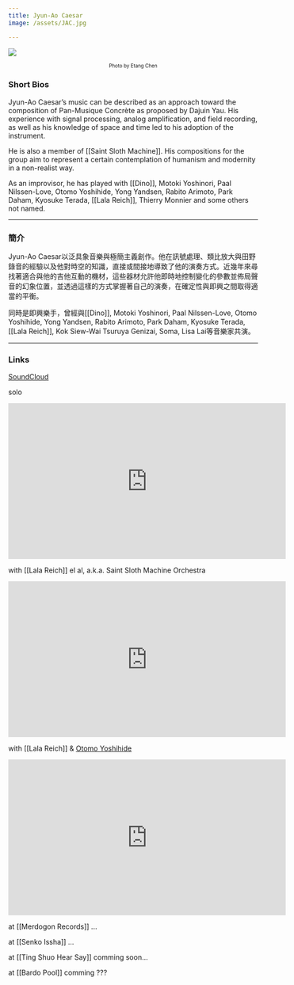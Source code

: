 ```yaml
---
title: Jyun-Ao Caesar
image: /assets/JAC.jpg

---
```

![]({{page.image}})
<p align="center" style="font-size: 0.7em"> Photo by Etang Chen </p>


### Short Bios
Jyun-Ao Caesar’s music can be described as an approach toward the composition of Pan-Musique Concrète as proposed by Dajuin Yau. His experience with signal processing, analog amplification, and field recording, as well as his knowledge of space and time led to his adoption of the instrument.

He is also a member of [[Saint Sloth Machine]]. His compositions for the group aim to represent a certain contemplation of humanism and modernity in a non-realist way.

As an improvisor, he has played with [[Dino]], Motoki Yoshinori, Paal Nilssen-Love, Otomo Yoshihide, Yong Yandsen, Rabito Arimoto, Park Daham, Kyosuke Terada, [[Lala Reich]], Thierry Monnier and some others not named.

----
### 簡介
Jyun-Ao Caesar以泛具象音樂與極簡主義創作。他在訊號處理、類比放大與田野錄音的經驗以及他對時空的知識，直接或間接地導致了他的演奏方式。近幾年來尋找著適合與他的吉他互動的機材，這些器材允許他即時地控制變化的參數並佈局聲音的幻象位置，並透過這樣的方式掌握著自己的演奏，在確定性與即興之間取得適當的平衡。

同時是即興樂手，曾經與[[Dino]], Motoki Yoshinori, Paal Nilssen-Love, Otomo Yoshihide, Yong Yandsen, Rabito Arimoto, Park Daham, Kyosuke Terada, [[Lala Reich]], Kok Siew-Wai Tsuruya Genizai, Soma, Lisa Lai等音樂家共演。

----

### Links
[SoundCloud](https://soundcloud.com/carquois42)

solo
<iframe width="560" height="315" src="https://www.youtube.com/embed/CyParh-OTlo" frameborder="0" allow="accelerometer; autoplay; encrypted-media; gyroscope; picture-in-picture" allowfullscreen></iframe>


with [[Lala Reich]] el al, a.k.a. Saint Sloth Machine Orchestra 
<iframe width="560" height="315" src="https://www.youtube.com/embed/hhj9-bh-eu4" frameborder="0" allow="accelerometer; autoplay; encrypted-media; gyroscope; picture-in-picture" allowfullscreen></iframe>

with [[Lala Reich]] & [Otomo Yoshihide](http://otomoyoshihide.com/en/)
<iframe width="560" height="315" src="https://www.youtube.com/embed/OddLGzS8Keo" frameborder="0" allow="accelerometer; autoplay; encrypted-media; gyroscope; picture-in-picture" allowfullscreen></iframe>

at [[Merdogon Records]]
...

at [[Senko Issha]]
...

at [[Ting Shuo Hear Say]]
comming soon...

at [[Bardo Pool]]
comming ???
